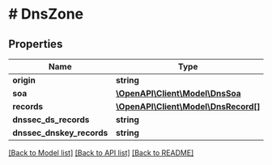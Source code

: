 # # DnsZone

## Properties

Name | Type | Description | Notes
------------ | ------------- | ------------- | -------------
**origin** | **string** |  |
**soa** | [**\OpenAPI\Client\Model\DnsSoa**](DnsSoa.md) |  |
**records** | [**\OpenAPI\Client\Model\DnsRecord[]**](DnsRecord.md) |  |
**dnssec_ds_records** | **string** |  | [optional]
**dnssec_dnskey_records** | **string** |  | [optional]

[[Back to Model list]](../../README.md#models) [[Back to API list]](../../README.md#endpoints) [[Back to README]](../../README.md)
